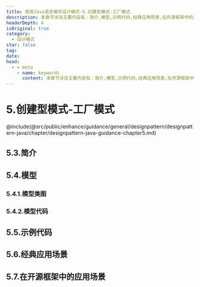 ```yaml
---
title: 使用Java语言编写设计模式-5.创建型模式-工厂模式
description: 本章节涉及主要内容有：简介,模型,示例代码,经典应用场景,在开源框架中的应用场景,具体每个小节中包含的内容可使通过下面的章节内容大纲进行查看,所有代码均经过严格测试，可直接复制运行即可。
headerDepth: 4
isOriginal: true
category:
  - 设计模式
star: false
tag:
date: 
head:
  - - meta
    - name: keywords
      content: 本章节涉及主要内容有：简介,模型,示例代码,经典应用场景,在开源框架中的应用场景,具体每个小节中包含的内容可使通过下面的章节内容大纲进行查看,所有代码均经过严格测试，可直接复制运行即可。
---
```


# 5.创建型模式-工厂模式
@include(@src/public/enhance/guidance/general/designpattern/designpattern-java/chapter/designpattern-java-guidance-chapter5.md)
## 5.3.简介
## 5.4.模型
### 5.4.1.模型类图
### 5.4.2.模型代码
## 5.5.示例代码
## 5.6.经典应用场景
## 5.7.在开源框架中的应用场景

<ScrollIntoPageView/>
<HideSideBar/>
